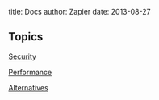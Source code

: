 title: Docs 
author: Zapier
date: 2013-08-27

## Topics

[Security](/security)

[Performance](/performance)

[Alternatives](/alternatives)
